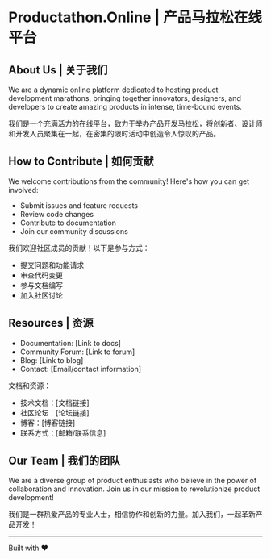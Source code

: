 # Productathon.Online | 产品马拉松在线平台

## About Us | 关于我们

We are a dynamic online platform dedicated to hosting product development marathons, bringing together innovators, designers, and developers to create amazing products in intense, time-bound events.

我们是一个充满活力的在线平台，致力于举办产品开发马拉松，将创新者、设计师和开发人员聚集在一起，在密集的限时活动中创造令人惊叹的产品。

## How to Contribute | 如何贡献

We welcome contributions from the community! Here's how you can get involved:

- Submit issues and feature requests
- Review code changes
- Contribute to documentation
- Join our community discussions

我们欢迎社区成员的贡献！以下是参与方式：

- 提交问题和功能请求
- 审查代码变更
- 参与文档编写
- 加入社区讨论

## Resources | 资源

- Documentation: [Link to docs]
- Community Forum: [Link to forum]
- Blog: [Link to blog]
- Contact: [Email/contact information]

文档和资源：

- 技术文档：[文档链接]
- 社区论坛：[论坛链接]
- 博客：[博客链接]
- 联系方式：[邮箱/联系信息]

## Our Team | 我们的团队

We are a diverse group of product enthusiasts who believe in the power of collaboration and innovation. Join us in our mission to revolutionize product development!

我们是一群热爱产品的专业人士，相信协作和创新的力量。加入我们，一起革新产品开发！

---

Built with ❤️
